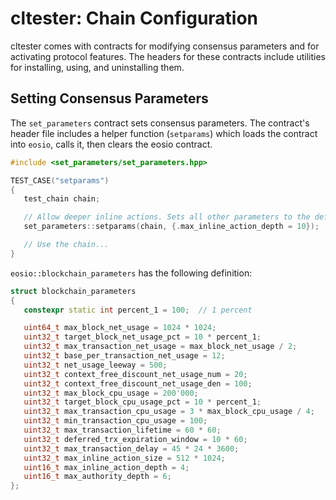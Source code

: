 # cltester: Chain Configuration

cltester comes with contracts for modifying consensus parameters and for activating protocol features. The headers for these contracts include utilities for installing, using, and uninstalling them.

## Setting Consensus Parameters

The `set_parameters` contract sets consensus parameters. The contract's header file includes a helper function (`setparams`) which loads the contract into `eosio`, calls it, then clears the eosio contract.

```c++
#include <set_parameters/set_parameters.hpp>

TEST_CASE("setparams")
{
   test_chain chain;

   // Allow deeper inline actions. Sets all other parameters to the default.
   set_parameters::setparams(chain, {.max_inline_action_depth = 10});

   // Use the chain...
}
```

```eosio::blockchain_parameters``` has the following definition:

```c++
struct blockchain_parameters
{
   constexpr static int percent_1 = 100;  // 1 percent

   uint64_t max_block_net_usage = 1024 * 1024;
   uint32_t target_block_net_usage_pct = 10 * percent_1;
   uint32_t max_transaction_net_usage = max_block_net_usage / 2;
   uint32_t base_per_transaction_net_usage = 12;
   uint32_t net_usage_leeway = 500;
   uint32_t context_free_discount_net_usage_num = 20;
   uint32_t context_free_discount_net_usage_den = 100;
   uint32_t max_block_cpu_usage = 200'000;
   uint32_t target_block_cpu_usage_pct = 10 * percent_1;
   uint32_t max_transaction_cpu_usage = 3 * max_block_cpu_usage / 4;
   uint32_t min_transaction_cpu_usage = 100;
   uint32_t max_transaction_lifetime = 60 * 60;
   uint32_t deferred_trx_expiration_window = 10 * 60;
   uint32_t max_transaction_delay = 45 * 24 * 3600;
   uint32_t max_inline_action_size = 512 * 1024;
   uint16_t max_inline_action_depth = 4;
   uint16_t max_authority_depth = 6;
};
```
